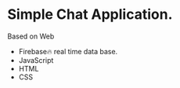 # Simple Chat Application. 
Based on Web
- Firebase🔥 real time data base.
- JavaScript
- HTML
- CSS
